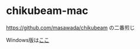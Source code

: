 chikubeam-mac
=============

https://github.com/masawada/chikubeam の二番煎じ

Windows版は[ここ](http://github.com/quartorz/chikubisaver)
